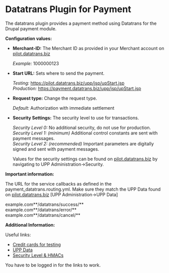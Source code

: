 Datatrans Plugin for Payment
======
The datatrans plugin provides a payment method using Datatrans for the Drupal payment module.

**Configuration values:**

- **Merchant-ID:**                  The Merchant ID as provided in your Merchant account on [pilot.datatrans.biz](https://pilot.datatrans.biz)

  *Example:*                          1000000123

- **Start URL:**                    Sets where to send the payment.

  *Testing:*                          https://pilot.datatrans.biz/upp/jsp/upStart.jsp  
  *Production:*                       https://payment.datatrans.biz/upp/jsp/upStart.jsp  

- **Request type:**                 Change the request type.

  *Default:*                          Authorization with immediate settlement

- **Security Settings:**            The security level to use for transactions.

  *Security Level 0:*                 No additional security, do not use for production.  
  *Security Level 1: (minimum)*       Additional control constants are sent with payment messages.  
  *Security Level 2: (recommended)*   Important parameters are digitally signed and sent with payment messages.  

  Values for the security settings can be found on [pilot.datatrans.biz](https://pilot.datatrans.biz/MenuDispatch.jsp?main=3&sub=3#) by navigating to UPP Administration->Security.

**Important information:**

   The URL for the service callbacks as defined in the payment_datatrans.routing.yml.
   Make sure they match the UPP Data found on [pilot.datatrans.biz](https://pilot.datatrans.biz/MenuDispatch.jsp?main=3&sub=0) [UPP Administration->UPP Data]

   example.com**/datatrans/success/**  
   example.com**/datatrans/error/**  
   example.com**/datatrans/cancel/**  

**Additional Information:**

   Useful links:

   - [Credit cards for testing](https://www.datatrans.ch/showcase/test-cc-numbers)
   - [UPP Data](https://pilot.datatrans.biz/MenuDispatch.jsp?main=3&sub=0)
   - [Security Level & HMACs](https://pilot.datatrans.biz/MenuDispatch.jsp?main=3&sub=3#)

   You have to be logged in for the links to work.
